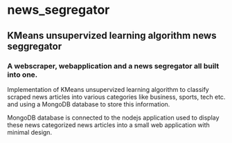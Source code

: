 # news_segregator
## KMeans unsupervized learning algorithm news seggregator

### A webscraper, webapplication and a news segregator all built into one.

Implementation of KMeans unsupervized learning algorithm to classify scraped news articles into various categories like business, 
sports, tech etc. and using a MongoDB database to store this information.

MongoDB database is connected to the nodejs application used to display these news categorized news articles into a 
small web application with minimal design.
